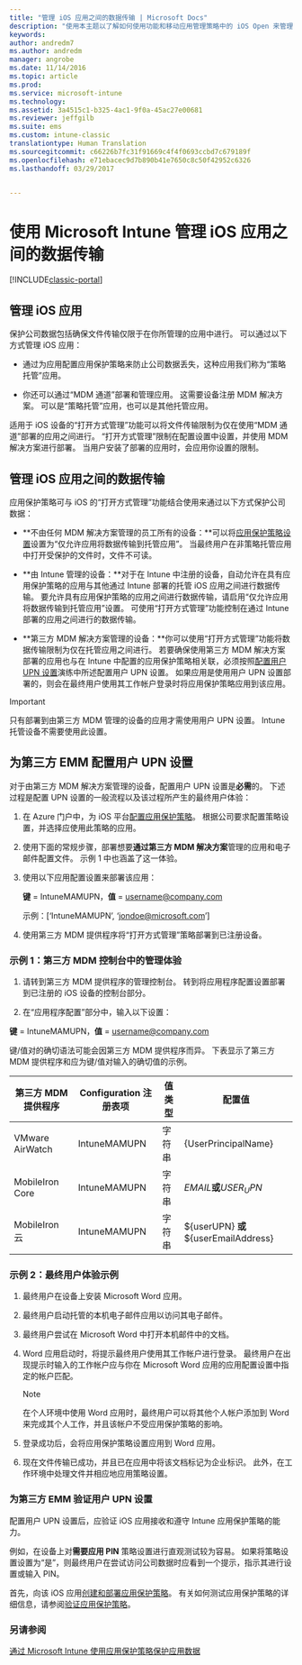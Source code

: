 ```yaml
---
title: "管理 iOS 应用之间的数据传输 | Microsoft Docs"
description: "使用本主题以了解如何使用功能和移动应用管理策略中的 iOS Open 来管理应用之间的数据传输。"
keywords: 
author: andredm7
ms.author: andredm
manager: angrobe
ms.date: 11/14/2016
ms.topic: article
ms.prod: 
ms.service: microsoft-intune
ms.technology: 
ms.assetid: 3a4515c1-b325-4ac1-9f0a-45ac27e00681
ms.reviewer: jeffgilb
ms.suite: ems
ms.custom: intune-classic
translationtype: Human Translation
ms.sourcegitcommit: c66226b7fc31f91669c4f4f0693ccbd7c679189f
ms.openlocfilehash: e71ebacec9d7b890b41e7650c8c50f42952c6326
ms.lasthandoff: 03/29/2017


---
```


# <a name="manage-data-transfer-between-ios-apps-with-microsoft-intune"></a>使用 Microsoft Intune 管理 iOS 应用之间的数据传输

[!INCLUDE[classic-portal](../includes/classic-portal.md)]

## <a name="manage-ios-apps"></a>管理 iOS 应用
保护公司数据包括确保文件传输仅限于在你所管理的应用中进行。  可以通过以下方式管理 iOS 应用：

-   通过为应用配置应用保护策略来防止公司数据丢失，这种应用我们称为“策略托管”应用。

-   你还可以通过“MDM 通道”部署和管理应用。  这需要设备注册 MDM 解决方案。 可以是“策略托管”应用，也可以是其他托管应用。

适用于 iOS 设备的“打开方式管理”功能可以将文件传输限制为仅在使用“MDM 通道”部署的应用之间进行。 “打开方式管理”限制在配置设置中设置，并使用 MDM 解决方案进行部署。  当用户安装了部署的应用时，会应用你设置的限制。

##  <a name="manage-data-transfer-between-ios-apps"></a>管理 iOS 应用之间的数据传输
应用保护策略可与 iOS 的“打开方式管理”功能结合使用来通过以下方式保护公司数据：

-   **不由任何 MDM 解决方案管理的员工所有的设备：**可以将[应用保护策略设置](create-and-deploy-mobile-app-management-policies-with-microsoft-intune.md)设置为“仅允许应用将数据传输到托管应用”。 当最终用户在非策略托管应用中打开受保护的文件时，文件不可读。

-   **由 Intune 管理的设备：**对于在 Intune 中注册的设备，自动允许在具有应用保护策略的应用与其他通过 Intune 部署的托管 iOS 应用之间进行数据传输。 要允许具有应用保护策略的应用之间进行数据传输，请启用“仅允许应用将数据传输到托管应用”设置。 可使用“打开方式管理”功能控制在通过 Intune 部署的应用之间进行的数据传输。   

-   **第三方 MDM 解决方案管理的设备：**你可以使用“打开方式管理”功能将数据传输限制为仅在托管应用之间进行。
若要确保使用第三方 MDM 解决方案部署的应用也与在 Intune 中配置的应用保护策略相关联，必须按照[配置用户 UPN 设置](#configure-user-upn-setting-for-third-party-emm)演练中所述配置用户 UPN 设置。  如果应用是使用用户 UPN 设置部署的，则会在最终用户使用其工作帐户登录时将应用保护策略应用到该应用。

> [!IMPORTANT]
> 只有部署到由第三方 MDM 管理的设备的应用才需使用用户 UPN 设置。  Intune 托管设备不需要使用此设置。

## <a name="configure-user-upn-setting-for-third-party-emm"></a>为第三方 EMM 配置用户 UPN 设置
对于由第三方 MDM 解决方案管理的设备，配置用户 UPN 设置是**必需**的。 下述过程是配置 UPN 设置的一般流程以及该过程所产生的最终用户体验：


1.  在 Azure 门户中，为 iOS 平台[配置应用保护策略](create-and-deploy-mobile-app-management-policies-with-microsoft-intune.md)。 根据公司要求配置策略设置，并选择应使用此策略的应用。

2.  使用下面的常规步骤，部署想要**通过第三方 MDM 解决方案**管理的应用和电子邮件配置文件。 示例 1 中也涵盖了这一体验。

  1.  使用以下应用配置设置来部署该应用：

      **键** = IntuneMAMUPN，**值** = <username@company.com>

      示例：[‘IntuneMAMUPN’, ‘jondoe@microsoft.com’]

  2.  使用第三方 MDM 提供程序将“打开方式管理”策略部署到已注册设备。


### <a name="example-1-admin-experience-in-third-party-mdm-console"></a>示例 1：第三方 MDM 控制台中的管理体验

1. 请转到第三方 MDM 提供程序的管理控制台。 转到将应用程序配置设置部署到已注册的 iOS 设备的控制台部分。

2. 在“应用程序配置”部分中，输入以下设置：

  **键** = IntuneMAMUPN，**值** = <username@company.com>

  键/值对的确切语法可能会因第三方 MDM 提供程序而异。 下表显示了第三方 MDM 提供程序和应为键/值对输入的确切值的示例。

|第三方 MDM 提供程序| Configuration 注册表项 | 值类型 | 配置值|
| ------- | ---- | ---- | ---- |
| VMware AirWatch | IntuneMAMUPN | 字符串 | {UserPrincipalName}|
| MobileIron Core | IntuneMAMUPN | 字符串 | $EMAIL$**或**$USER_UPN$ |
| MobileIron 云 | IntuneMAMUPN | 字符串 | ${userUPN} **或** ${userEmailAddress} |

### <a name="example-2-end-user-experience"></a>示例 2：最终用户体验示例

1.  最终用户在设备上安装 Microsoft Word 应用。

2.  最终用户启动托管的本机电子邮件应用以访问其电子邮件。

3.  最终用户尝试在 Microsoft Word 中打开本机邮件中的文档。

4.  Word 应用启动时，将提示最终用户使用其工作帐户进行登录。  最终用户在出现提示时输入的工作帐户应与你在 Microsoft Word 应用的应用配置设置中指定的帐户匹配。

    > [!NOTE]
    > 在个人环境中使用 Word 应用时，最终用户可以将其他个人帐户添加到 Word 来完成其个人工作，并且该帐户不受应用保护策略的影响。

5.  登录成功后，会将应用保护策略设置应用到 Word 应用。

6.  现在文件传输已成功，并且已在应用中将该文档标记为企业标识。 此外，在工作环境中处理文件并相应地应用策略设置。

### <a name="validate-user-upn-setting-for-third-party-emm"></a>为第三方 EMM 验证用户 UPN 设置

配置用户 UPN 设置后，应验证 iOS 应用接收和遵守 Intune 应用保护策略的能力。

例如，在设备上对**需要应用 PIN** 策略设置进行直观测试较为容易。 如果将策略设置设置为“是”，则最终用户在尝试访问公司数据时应看到一个提示，指示其进行设置或输入 PIN。

首先，向该 iOS 应用[创建和部署应用保护策略](create-and-deploy-mobile-app-management-policies-with-microsoft-intune.md)。 有关如何测试应用保护策略的详细信息，请参阅[验证应用保护策略](validate-mobile-application-management.md)。



### <a name="see-also"></a>另请参阅
[通过 Microsoft Intune 使用应用保护策略保护应用数据](protect-app-data-using-mobile-app-management-policies-with-microsoft-intune.md)

